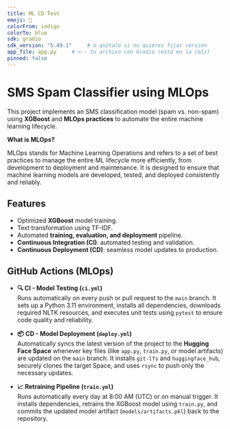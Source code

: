 ```yaml
---
title: ML CD Test
emoji: 🤖
colorFrom: indigo
colorTo: blue
sdk: gradio
sdk_version: "5.49.1"     # o quítalo si no quieres fijar versión
app_file: app.py     # <-- tu archivo con Gradio (está en la raíz)
pinned: false
---
```


# SMS Spam Classifier using MLOps

This project implements an SMS classification model (spam vs. non-spam) using **XGBoost** and **MLOps practices** to automate the entire machine learning lifecycle.

**What is MLOps?**

MLOps stands for Machine Learning Operations and refers to a set of best practices to manage the entire ML lifecycle more efficiently, from development to deployment and maintenance. It is designed to ensure that machine learning models are developed, tested, and deployed consistently and reliably.

## Features

- Optimized **XGBoost** model training.
- Text transformation using TF-IDF.
- Automated **training, evaluation, and deployment** pipeline.
- **Continuous Integration (CI)**: automated testing and validation.
- **Continuous Deployment (CD)**: seamless model updates to production.

## GitHub Actions (MLOps)

- **🔍 CI - Model Testing (`ci.yml`)**  
  Runs automatically on every push or pull request to the `main` branch. It sets up a Python 3.11 environment, installs all dependencies, downloads required NLTK resources, and executes unit tests using `pytest` to ensure code quality and reliability.

- **📦 CD - Model Deployment (`deploy.yml`)**  
  Automatically syncs the latest version of the project to the **Hugging Face Space** whenever key files (like `app.py`, `train.py`, or model artifacts) are updated on the `main` branch. It installs `git-lfs` and `huggingface_hub`, securely clones the target Space, and uses `rsync` to push only the necessary updates.

- **📈 Retraining Pipeline (`train.yml`)**  
  Runs automatically every day at 8:00 AM (UTC) or on manual trigger. It installs dependencies, retrains the XGBoost model using `train.py`, and commits the updated model artifact (`models/artifacts.pkl`) back to the repository.

